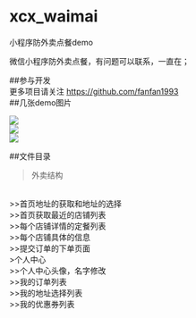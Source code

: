 # xcx_waimai
小程序防外卖点餐demo

微信小程序防外卖点餐，有问题可以联系，一直在；

##参与开发
<br>
更多项目请关注 https://github.com/fanfan1993
<br>
##几张demo图片

![](http://pic.caigoubao.cc/599666/1.png)
<br>
![](http://pic.caigoubao.cc/599666/4.png) 
<br>
![](http://pic.caigoubao.cc/599666/5.png) 


##文件目录
<br>
>外卖结构
<br>
>>首页地址的获取和地址的选择
<br>
>>首页获取最近的店铺列表
<br>
>>每个店铺详情的定餐列表
<br>
>>每个店铺具体的信息
<br>
>>提交订单的下单页面
<br>
>个人中心
<br>
>>个人中心头像，名字修改
<br>
>>我的订单列表
<br>
>>我的地址选择列表
<br>
>>我的优惠券列表
